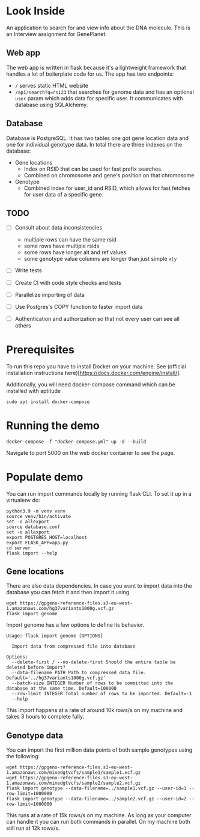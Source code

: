 # Look Inside
An application to search for and view info about the DNA molecule. This is an Interview assignment for GenePlanet.

## Web app
The web app is written in flask because it's a lightweight framework that handles a lot of boilerplate code for us. The app has two endpoints:
* `/` serves static HTML website
* `/api/search?q=rs123` that searches for genome data and has an optional `user` param which adds data for specific user.
It communicates with database using SQLAlchemy.

## Database
Database is PostgreSQL. It has two tables one got gene location data and one for individual genotype data. In total there are three indexes on the database:
* Gene locations
  * Index on RSID that can be used for fast prefix searches.
  * Combined on chromosome and gene's position on that chromosome
* Genotype
  * Combined index for user_id and RSID, which allows for fast fetches for user data of a specific gene.

## TODO

- [ ] Consult about data inconsistencies
    - multiple rows can have the same rsid
    - some rows have multiple rsids
    - some rows have longer alt and ref values
    - some genotype value columns are longer than just simple `x|y`
- [ ] Write tests
- [ ] Create CI with code style checks and tests
- [ ] Parallelize importing of data
- [ ] Use Postgres's COPY function to faster import data
- [ ] Authentication and authorization so that not every user can see all others


# Prerequisites
To run this repo you have to install Docker on your machine. See (official installation instructions here)[https://docs.docker.com/engine/install/].

Additionally, you will need docker-compose command which can be installed with aptitude
```
sudo apt install docker-compose
```

# Running the demo
```
docker-compose -f "docker-compose.yml" up -d --build
```
Navigate to port 5000 on the web docker container to see the page.

# Populate demo
You can run import commands locally by running flask CLI. To set it up in a virtualenv do:
```
python3.9 -m venv venv
source venv/bin/activate
set -o allexport
source database.conf
set -o allexport
export POSTGRES_HOST=localhost
export FLASK_APP=app.py
cd server
flask import --help
```
## Gene locations
There are also data dependencies. In case you want to import data into the database you can fetch it and then import it using
```
wget https://gpgeno-reference-files.s3-eu-west-1.amazonaws.com/hg37variants1000g.vcf.gz
flask import genome
```
Import genome has a few options to define its behavior.
```
Usage: flask import genome [OPTIONS]

  Import data from compressed file into database

Options:
  --delete-first / --no-delete-first Should the entire table be deleted before import?
  --data-filename PATH Path to compressed data file. Default='../hg37variants1000g.vcf.gz'
  --batch-size INTEGER Number of rows to be committed into the database at the same time. Default=100000
  --row-limit INTEGER Total number of rows to be imported. Default=-1
  --help                          
```
This import happens at a rate of around 10k rows/s on my machine and takes 3 hours to complete fully.

## Genotype data
You can import the first million data points of both sample genotypes using the following:
```
wget https://gpgeno-reference-files.s3-eu-west-1.amazonaws.com/mixedgtvcfs/sample1/sample1.vcf.gz
wget https://gpgeno-reference-files.s3-eu-west-1.amazonaws.com/mixedgtvcfs/sample2/sample2.vcf.gz
flask import genotype --data-filename=../sample1.vcf.gz --user-id=1 --row-limit=1000000
flask import genotype --data-filename=../sample2.vcf.gz --user-id=2 --row-limit=1000000
```
This runs at a rate of 15k rows/s on my machine. As long as your computer can handle it you can run both commands in parallel. On my machine both still run at 12k rows/s.